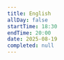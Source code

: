 ```yaml
---
title: English
allDay: false
startTime: 18:30
endTime: 20:00
date: 2025-08-19
completed: null
---
```

